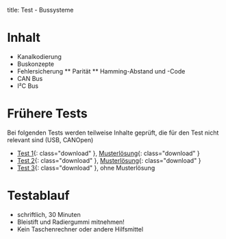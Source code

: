 title: Test - Bussysteme

# Inhalt
* Kanalkodierung
* Buskonzepte
* Fehlersicherung
** Parität
** Hamming-Abstand und -Code
* CAN Bus
* I²C Bus

# Frühere Tests
Bei folgenden Tests werden teilweise Inhalte geprüft, die für den Test nicht relevant sind (USB, CANOpen)

* [Test 1]({filename}test_bussysteme_1.pdf){: class="download" }, [Musterlösung]({filename}test_bussysteme_1_loesung.pdf){: class="download" }
* [Test 2]({filename}test_bussysteme_2.pdf){: class="download" }, [Musterlösung]({filename}test_bussysteme_2_loesung.pdf){: class="download" }
* [Test 3]({filename}test_bussysteme_3.pdf){: class="download" }, ohne Musterlösung

# Testablauf
* schriftlich, 30 Minuten
* Bleistift und Radiergummi mitnehmen!
* Kein Taschenrechner oder andere Hilfsmittel
